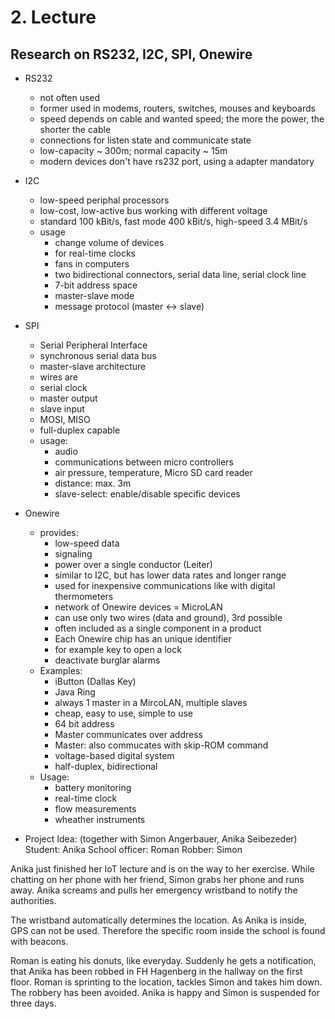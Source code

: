# 2. Lecture
## Research on RS232, I2C, SPI, Onewire

* RS232
    * not often used
    * former used in modems, routers, switches, mouses and keyboards
    * speed depends on cable and wanted speed; the more the power, the shorter the cable
    * connections for listen state and communicate state
    * low-capacity ~ 300m; normal capacity ~ 15m
    * modern devices don't have rs232 port, using a adapter mandatory 
* I2C
    * low-speed periphal processors
    * low-cost, low-active bus working with different voltage
    * standard 100 kBit/s, fast mode 400 kBit/s, high-speed 3.4 MBit/s
    * usage
        * change volume of devices
        * for real-time clocks
        * fans in computers
        * two bidirectional connectors, serial data line, serial clock line
        * 7-bit address space
        * master-slave mode
        * message protocol (master <-> slave)
* SPI
    * Serial Peripheral Interface
    * synchronous serial data bus
    * master-slave architecture
    * wires are
    * serial clock
    * master output
    * slave input
    * MOSI, MISO
    * full-duplex capable
    * usage:
        * audio
        * communications between micro controllers
        * air pressure, temperature, Micro SD card reader
        * distance: max. 3m
        * slave-select: enable/disable specific devices
* Onewire
    * provides:
        * low-speed data
        * signaling
        * power over a single conductor (Leiter)
        * similar to I2C, but has lower data rates and longer range
        * used for inexpensive communications like with digital thermometers
        * network of Onewire devices = MicroLAN
        * can use only two wires (data and ground), 3rd possible
        * often included as a single component in a product
        * Each Onewire chip has an unique identifier
        * for example key to open a lock
        * deactivate burglar alarms
    * Examples:
        * iButton (Dallas Key)
        * Java Ring
        * always 1 master in a MircoLAN, multiple slaves
        * cheap, easy to use, simple to use
        * 64 bit address
        * Master communicates over address
        * Master: also commucates with skip-ROM command
        * voltage-based digital system
        * half-duplex, bidirectional
    * Usage:
        * battery monitoring
        * real-time clock
        * flow measurements
        * wheather instruments
		
		
		
* Project Idea: (together with Simon Angerbauer, Anika Seibezeder)
Student: Anika
School officer: Roman
Robber: Simon

Anika just finished her IoT lecture and is on the way to her exercise. 
While chatting on her phone with her friend, Simon grabs her phone and runs away.
Anika screams and pulls her emergency wristband to notify the authorities. 

The wristband automatically determines the location. As Anika is inside, GPS can not be used. 
Therefore the specific room inside the school is found with beacons. 

Roman is eating his donuts, like everyday. 
Suddenly he gets a notification, that Anika has been robbed in FH Hagenberg in the hallway on the first floor. 
Roman is sprinting to the location, tackles Simon and takes him down. The robbery has been avoided. 
Anika is happy and Simon is suspended for three days.